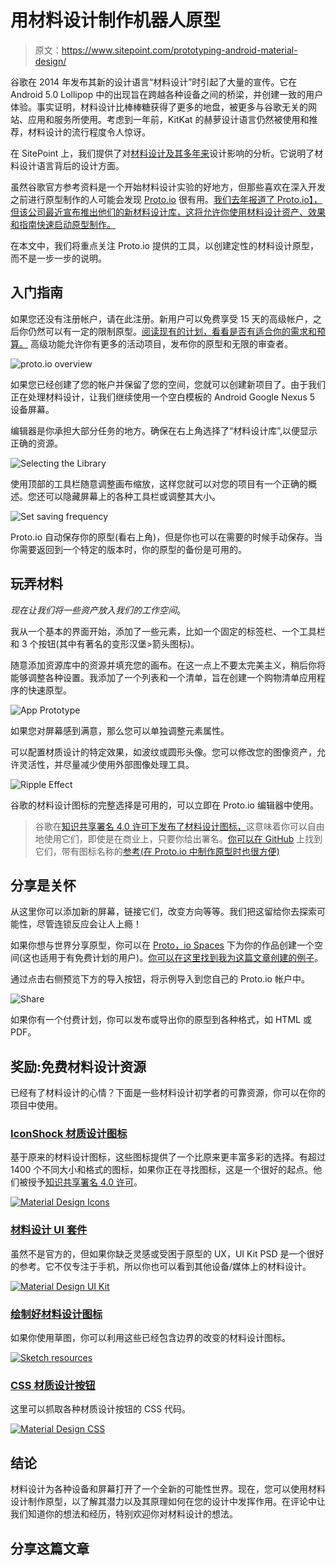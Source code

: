 # 用材料设计制作机器人原型

> 原文：<https://www.sitepoint.com/prototyping-android-material-design/>

谷歌在 2014 年发布其新的设计语言“材料设计”时引起了大量的宣传。它在 Android 5.0 Lollipop 中的出现旨在跨越各种设备之间的桥梁，并创建一致的用户体验。事实证明，材料设计比棒棒糖获得了更多的地盘，被更多与谷歌无关的网站、应用和服务所使用。考虑到一年前，KitKat 的赫萝设计语言仍然被使用和推荐，材料设计的流行程度令人惊讶。

在 SitePoint 上，我们提供了对[材料设计及其多年来](https://www.sitepoint.com/road-google-material-design/)设计影响的分析。它说明了材料设计语言背后的设计方面。

虽然谷歌官方参考资料是一个开始材料设计实验的好地方，但那些喜欢在深入开发之前进行原型制作的人可能会发现 [Proto.io](https://proto.io/) 很有用。[我们去年报道了 Proto.io】，但该公司最近宣布推出他们的新材料设计库，这将允许你使用材料设计资产、效果和指南快速启动原型制作。](https://www.sitepoint.com/2-tools-prototyping-mobile-apps/)

在本文中，我们将重点关注 Proto.io 提供的工具，以创建定性的材料设计原型，而不是一步一步的说明。

## 入门指南

如果您还没有注册帐户，请在此注册。新用户可以免费享受 15 天的高级帐户，之后你仍然可以有一定的限制原型。[阅读现有的计划，看看是否有适合你的需求和预算。](https://proto.io/en/pricing/)
高级功能允许你有更多的活动项目，发布你的原型和无限的审查者。

![proto.io overview](img/190e12d5f669c147d7481a6ce9bfc1ea.png)

如果您已经创建了您的帐户并保留了您的空间，您就可以创建新项目了。由于我们正在处理材料设计，让我们继续使用一个空白模板的 Android Google Nexus 5 设备屏幕。

编辑器是你承担大部分任务的地方。确保在右上角选择了“材料设计库”,以便显示正确的资源。

![Selecting the Library](img/64496eabceef07ba58b55b4a1964b59f.png)

使用顶部的工具栏随意调整画布缩放，这样您就可以对您的项目有一个正确的概述。您还可以隐藏屏幕上的各种工具栏或调整其大小。

![Set saving frequency](img/243fa2166df64c94f565d1383b232a8d.png)

Proto.io 自动保存你的原型(看右上角)，但是你也可以在需要的时候手动保存。当你需要返回到一个特定的版本时，你的原型的备份是可用的。

## 玩弄材料

*现在让我们将一些资产放入我们的工作空间*。

我从一个基本的界面开始，添加了一些元素，比如一个固定的标签栏、一个工具栏和 3 个按钮(其中有著名的变形汉堡>箭头图标)。

随意添加资源库中的资源并填充您的画布。在这一点上不要太完美主义，稍后你将能够调整各种设置。我添加了一个列表和一个清单，旨在创建一个购物清单应用程序的快速原型。

![App Prototype](img/82ae7bd2663fc2c280dc1226ce6126a7.png)

如果您对屏幕感到满意，那么您可以单独调整元素属性。

可以配置材质设计的特定效果，如波纹或圆形头像。您可以修改您的图像资产，允许灵活性，并尽量减少使用外部图像处理工具。

![Ripple Effect](img/8cdc0bcaaec1c0dcc74e2da3ed7aae35.png)

谷歌的材料设计图标的完整选择是可用的，可以立即在 Proto.io 编辑器中使用。

> 谷歌在[知识共享署名 4.0 许可下发布了材料设计图标，](https://creativecommons.org/licenses/by/4.0/)这意味着你可以自由地使用它们，即使是在商业上，只要你给出署名。[你可以在 GitHub](https://github.com/google/material-design-icons) 上找到它们，带有图标名称的[参考(在 Proto.io 中制作原型时也很方便)](http://google.github.io/material-design-icons/)

## 分享是关怀

从这里你可以添加新的屏幕，链接它们，改变方向等等。我们把这留给你去探索可能性，尽管连锁反应会让人上瘾！

如果你想与世界分享原型，你可以在 [Proto，io Spaces](https://spaces.proto.io) 下为你的作品创建一个空间(这也适用于有免费计划的用户)。[你可以在这里找到我为这篇文章创建的例子](https://spaces.proto.io/project/BF7B236E-CFA5-2DBC-CBAC-DD7871AAC7E4/Sitepoint/)。

通过点击右侧预览下方的导入按钮，将示例导入到您自己的 Proto.io 帐户中。

![Share](img/264e6c56b4074c2baafe11f85bea1606.png)

如果你有一个付费计划，你可以发布或导出你的原型到各种格式，如 HTML 或 PDF。

## 奖励:免费材料设计资源

已经有了材料设计的心情？下面是一些材料设计初学者的可靠资源，你可以在你的项目中使用。

### [IconShock 材质设计图标](http://www.iconshock.com/material-design-icons/)

基于原来的材料设计图标，这些图标提供了一个比原来更丰富多彩的选择。有超过 1400 个不同大小和格式的图标，如果你正在寻找图标，这是一个很好的起点。他们被授予[知识共享署名 4.0 许可](https://creativecommons.org/licenses/by/4.0/)。

[![Material Design Icons](img/1ea7984b1ff13294ea3b9a3b39fe8f0e.png)](http://www.iconshock.com/material-design-icons/)

### [材料设计 UI 套件](http://theultralinx.com/2014/11/material-design-ui-kit-free-download)

虽然不是官方的，但如果你缺乏灵感或受困于原型的 UX，UI Kit PSD 是一个很好的参考。它不仅专注于手机，所以你也可以看到其他设备/媒体上的材料设计。

[![Material Design UI Kit](img/067b7caeb62f7f00219a8c134311232c.png)](http://theultralinx.com/2014/11/material-design-ui-kit-free-download)

### [绘制好材料设计图标](http://www.sketchappsources.com/free-source/916-material-design-icons-bounds-sketch-freebie-resource.html)

如果你使用草图，你可以利用这些已经包含边界的改变的材料设计图标。

[![Sketch resources](img/9baa00aeeb3f9e520526420fd57a6e08.png)](http://www.sketchappsources.com/free-source/916-material-design-icons-bounds-sketch-freebie-resource.html)

### [CSS 材质设计按钮](http://codepen.io/iraycd/pen/dHrxv)

这里可以抓取各种材质设计按钮的 CSS 代码。

[![Material Design CSS](img/c5d27055b5a8c613d9c1b91d04f2986b.png)](http://codepen.io/iraycd/pen/dHrxv)

## 结论

材料设计为各种设备和屏幕打开了一个全新的可能性世界。现在，您可以使用材料设计制作原型，以了解其潜力以及其原理如何在您的设计中发挥作用。在评论中让我们知道你的想法和经历，特别欢迎你对材料设计的想法。

## 分享这篇文章